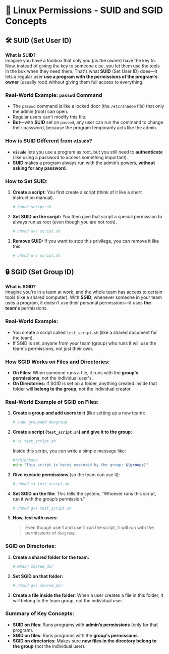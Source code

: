 # 🔐 **Linux Permissions - SUID and SGID Concepts**

## 🛠️ **SUID (Set User ID)**

**What is SUID?**  
Imagine you have a toolbox that only you (as the owner) have the key to. Now, instead of giving the key to someone else, you let them use the tools in the box when they need them. That's what **SUID** (Set User ID) does—it lets a regular user **use a program with the permissions of the program's owner** (usually root) without giving them full access to everything.

### **Real-World Example: `passwd` Command**
- The `passwd` command is like a locked door (the `/etc/shadow` file) that only the admin (root) can open.
- Regular users can't modify this file.
- **But**—with **SUID** set on `passwd`, any user can run the command to change their password, because the program temporarily acts like the admin.

### **How is SUID Different from `visudo`?**
- **`visudo`** lets you use a program as root, but you still need to **authenticate** (like using a password to access something important).
- **SUID** makes a program always run with the admin’s powers, **without asking for any password**.

### **How to Set SUID:**
1. **Create a script:**
   You first create a script (think of it like a short instruction manual).
   ```bash
   # touch script.sh
   ```

2. **Set SUID on the script:**
   You then give that script a special permission to always run as root (even though you are not root).
   ```bash
   # chmod u+s script.sh
   ```

3. **Remove SUID:**
   If you want to stop this privilege, you can remove it like this:
   ```bash
   # chmod u-s script.sh
   ```

## 🔒 **SGID (Set Group ID)**

**What is SGID?**  
Imagine you're in a team at work, and the whole team has access to certain tools (like a shared computer). With **SGID**, whenever someone in your team uses a program, it doesn’t use their personal permissions—it uses **the team's** permissions.

### **Real-World Example:**
- You create a script called `test_script.sh` (like a shared document for the team).
- If SGID is set, anyone from your team (group) who runs it will use the team's permissions, not just their own.

### **How SGID Works on Files and Directories:**
- **On Files:** When someone runs a file, it runs with the **group's permissions**, not the individual user's.
- **On Directories:** If SGID is set on a folder, anything created inside that folder will **belong to the group**, not the individual creator.

### **Real-World Example of SGID on Files:**
1. **Create a group and add users to it** (like setting up a new team):
   ```bash
   # sudo groupadd devgroup
   ```

2. **Create a script (`test_script.sh`) and give it to the group**:
   ```bash
   # vi test_script.sh
   ```
   Inside this script, you can write a simple message like:
   ```bash
   #!/bin/bash
   echo "This script is being executed by the group: $(groups)"
   ```

3. **Give execute permissions** (so the team can use it):
   ```bash
   # chmod +x test_script.sh
   ```

4. **Set SGID on the file:**
   This tells the system, "Whoever runs this script, run it with the group’s permission."
   ```bash
   # chmod g+s test_script.sh
   ```

5. **Now, test with users**:
   > Even though user1 and user2 run the script, it will run with the permissions of `devgroup`.

### **SGID on Directories:**

1. **Create a shared folder for the team:**
   ```bash
   # mkdir shared_dir
   ```

2. **Set SGID on that folder:**
   ```bash
   # chmod g+s shared_dir
   ```

3. **Create a file inside the folder**:
   When a user creates a file in this folder, it will belong to the team group, not the individual user.

### **Summary of Key Concepts:**
- **SUID on files**: Runs programs with **admin’s permissions** (only for that program).
- **SGID on files**: Runs programs with the **group's permissions**.
- **SGID on directories**: Makes sure **new files in the directory belong to the group** (not the individual user).
